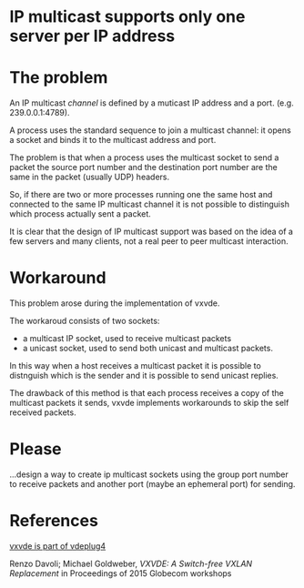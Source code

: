 IP multicast supports only one server per IP address
====

# The problem

An IP multicast *channel* is defined by a muticast IP address and a port.
(e.g. 239.0.0.1:4789).

A process uses the standard sequence to join a multicast channel: it opens a socket and binds it to the multicast address and port.

The problem is that when a process uses the multicast socket to send a packet the source port number and the destination
port number are the same in the packet (usually UDP) headers.

So, if there are two or more processes running one the same host and connected to the same IP multicast channel it is not possible
to distinguish which process actually sent a packet.

It is clear that the design of IP multicast support was based on the idea of a few servers and many clients, not a real peer to peer
multicast interaction.

# Workaround

This problem arose during the implementation of vxvde.

The workaroud consists of two sockets:

* a multicast IP socket, used to receive multicast packets
* a unicast socket, used to send both unicast and multicast packets.

In this way when a host receives a multicast packet it is possible to distnguish which is the sender and it is possible to send
unicast replies.

The drawback of this method is that each process receives a copy of the multicast packets it sends, vxvde implements
workarounds to skip the self received packets.

# Please

...design a way to create ip multicast sockets using the group port number to receive packets and another port (maybe an ephemeral port) for sending.

# References

[vxvde is part of vdeplug4](https://github.com/rd235/vdeplug4.git)

Renzo Davoli; Michael Goldweber, *VXVDE: A Switch-free VXLAN Replacement* in Proceedings of 2015 Globecom workshops
